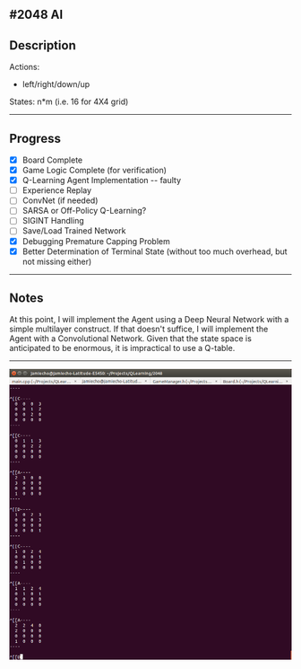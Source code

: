 #2048 AI
---
## Description
Actions:
- left/right/down/up

States:
n\*m (i.e. 16 for 4X4 grid)

---
## Progress

- [x] Board Complete
- [x] Game Logic Complete (for verification)
- [x] Q-Learning Agent Implementation -- faulty
- [ ] Experience Replay
- [ ] ConvNet (if needed)
- [ ] SARSA or Off-Policy Q-Learning?
- [ ] SIGINT Handling
- [ ] Save/Load Trained Network
- [x] Debugging Premature Capping Problem
- [x] Better Determination of Terminal State (without too much overhead, but not missing either)

---
## Notes

At this point, I will implement the Agent using a Deep Neural Network
with a simple multilayer construct.
If that doesn't suffice, I will implement the Agent with a Convolutional Network.
Given that the state space is anticipated to be enormous, it is impractical to use a Q-table.

---
![Running](images/game.png)
